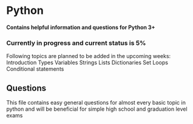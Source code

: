 # Python
**Contains helpful information and questions for Python 3+**

### Currently in progress and current status is 5%
Following topics are planned to be added in the upcoming weeks:
Introduction
Types
Variables
Strings
Lists
Dictionaries
Set
Loops
Conditional statements

## Questions 
This file contains easy general questions for almost every basic topic in python and
will be beneficial for simple high school and graduation level exams
